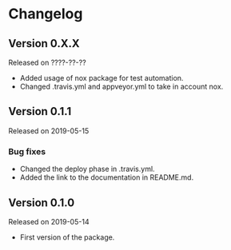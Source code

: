 # Changelog

## Version 0.X.X

Released on ????-??-??

- Added usage of nox package for test automation.
- Changed .travis.yml and appveyor.yml to take in account nox.

## Version 0.1.1

Released on 2019-05-15

### Bug fixes

- Changed the deploy phase in .travis.yml.
- Added the link to the documentation in README.md.

## Version 0.1.0

Released on 2019-05-14

- First version of the package.